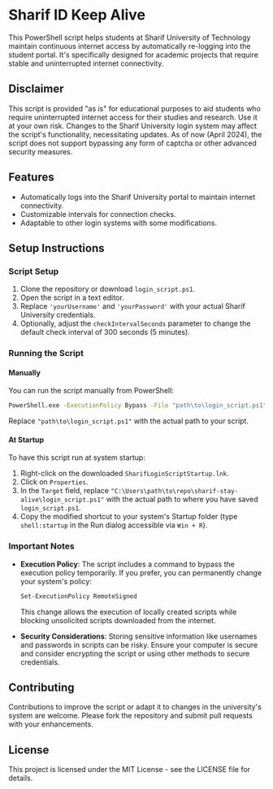 
# Sharif ID Keep Alive

This PowerShell script helps students at Sharif University of Technology maintain continuous internet access by automatically re-logging into the student portal. It's specifically designed for academic projects that require stable and uninterrupted internet connectivity.

## Disclaimer

This script is provided "as is" for educational purposes to aid students who require uninterrupted internet access for their studies and research. Use it at your own risk. Changes to the Sharif University login system may affect the script's functionality, necessitating updates. As of now (April 2024), the script does not support bypassing any form of captcha or other advanced security measures.

## Features

- Automatically logs into the Sharif University portal to maintain internet connectivity.
- Customizable intervals for connection checks.
- Adaptable to other login systems with some modifications.

## Setup Instructions

### Script Setup

1. Clone the repository or download `login_script.ps1`.
2. Open the script in a text editor.
3. Replace `'yourUsername'` and `'yourPassword'` with your actual Sharif University credentials.
4. Optionally, adjust the `checkIntervalSeconds` parameter to change the default check interval of 300 seconds (5 minutes).

### Running the Script

#### Manually

You can run the script manually from PowerShell:

```bash
PowerShell.exe -ExecutionPolicy Bypass -File "path\to\login_script.ps1"
```

Replace `"path\to\login_script.ps1"` with the actual path to your script.

#### At Startup

To have this script run at system startup:

1. Right-click on the downloaded `SharifLoginScriptStartup.lnk`.
2. Click on `Properties`.
3. In the `Target` field, replace `"C:\Users\path\to\repo\sharif-stay-alive\login_script.ps1"` with the actual path to where you have saved `login_script.ps1`.
4. Copy the modified shortcut to your system's Startup folder (type `shell:startup` in the Run dialog accessible via `Win + R`).

### Important Notes

- **Execution Policy**: The script includes a command to bypass the execution policy temporarily. If you prefer, you can permanently change your system's policy:

  ```bash
  Set-ExecutionPolicy RemoteSigned
  ```

  This change allows the execution of locally created scripts while blocking unsolicited scripts downloaded from the internet.

- **Security Considerations**: Storing sensitive information like usernames and passwords in scripts can be risky. Ensure your computer is secure and consider encrypting the script or using other methods to secure credentials.

## Contributing

Contributions to improve the script or adapt it to changes in the university's system are welcome. Please fork the repository and submit pull requests with your enhancements.

## License

This project is licensed under the MIT License - see the LICENSE file for details.
